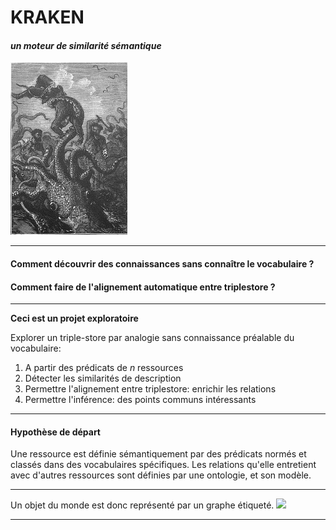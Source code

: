 # KRAKEN
#### *un moteur de similarité sémantique*

![./poulpe-small.png](./poulpe-small.png)

---
#### Comment découvrir des connaissances sans connaître le vocabulaire ?
#### Comment faire de l'alignement automatique entre triplestore ?
---

**Ceci est un projet exploratoire**

Explorer un triple-store par analogie sans connaissance préalable du vocabulaire:
1. A partir des prédicats de *n* ressources
2. Détecter les similarités de description
3. Permettre l'alignement entre triplestore: enrichir les relations
4. Permettre l'inférence: des points communs intéressants

---
#### Hypothèse de départ

Une ressource est définie sémantiquement par des prédicats normés et classés dans des vocabulaires spécifiques. Les relations qu'elle entretient avec d'autres ressources sont définies par une ontologie, et son modèle.

---

Un objet du monde est donc représenté par un graphe étiqueté.
![](http://data.bnf.fr/images/exemple_graphe_1.jpg)

---
